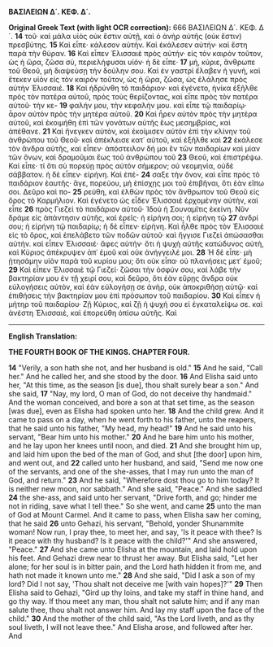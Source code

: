 **ΒΑΣΙΛΕΙΩΝ Δ΄. ΚΕΦ. Δ΄.**

**Original Greek Text (with light OCR correction):**
666 ΒΑΣΙΛΕΙΩΝ Δ´. ΚΕΦ. Δ´.
**14** τοῦ· καὶ μάλα υἱὸς οὐκ ἔστιν αὐτῇ, καὶ ὁ ἀνὴρ αὐτῆς (οὐκ ἔστιν) πρεσβύτης.
**15** Καὶ εἶπε· κάλεσον αὐτήν. Καὶ ἐκάλεσεν αὐτήν· καὶ ἔστη παρὰ τὴν θύραν.
**16** Καὶ εἶπεν Ἐλισσαιὲ πρὸς αὐτήν· εἰς τὸν καιρὸν τοῦτον, ὡς ἡ ὥρα, ζῶσα σὺ, περιελήφυσαι υἱόν· ἡ δὲ εἶπε·
**17** μή, κύριε, ἄνθρωπε τοῦ Θεοῦ, μὴ διαψεύσῃ τὴν δούλην σου. Καὶ ἐν γαστρὶ ἔλαβεν ἡ γυνὴ, καὶ ἔτεκεν υἱὸν εἰς τὸν καιρὸν τοῦτον, ὡς ἡ ὥρα, ζῶσα, ὡς ἐλάλησε πρὸς αὐτὴν Ἐλισσαιέ.
**18** Καὶ ἠδρύνθη τὸ παιδάριον· καὶ ἐγένετο, ἡνίκα ἐξῆλθε πρὸς τὸν πατέρα αὐτοῦ, πρὸς τοὺς θερίζοντας, καὶ εἶπε πρὸς τὸν πατέρα αὐτοῦ· τὴν κε-
**19** φαλήν μου, τὴν κεφαλήν μου. καὶ εἶπε τῷ παιδαρίῳ· ἆρον αὐτὸν πρὸς τὴν μητέρα αὐτοῦ.
**20** Καὶ ἦρεν αὐτὸν πρὸς τὴν μητέρα αὐτοῦ, καὶ ἐκοιμήθη ἐπὶ τῶν γονάτων αὐτῆς ἕως μεσημβρίας, καὶ ἀπέθανε.
**21** Καὶ ἤνεγκεν αὐτὸν, καὶ ἐκοίμισεν αὐτὸν ἐπὶ τὴν κλίνην τοῦ ἀνθρώπου τοῦ Θεοῦ· καὶ ἀπέκλεισε κατ᾽ αὐτοῦ, καὶ ἐξῆλθε καὶ
**22** ἐκάλεσε τὸν ἄνδρα αὐτῆς, καὶ εἶπεν· ἀπόστειλον δή μοι ἓν τῶν παιδαρίων καὶ μίαν τῶν ὄνων, καὶ δραμοῦμαι ἕως τοῦ ἀνθρώπου τοῦ
**23** Θεοῦ, καὶ ἐπιστρέψω. Καὶ εἶπε· τί ὅτι σὺ πορεύῃ πρὸς αὐτὸν σήμερον; οὐ νεομηνία, οὐδὲ σάββατον. ἡ δὲ εἶπεν· εἰρήνη. Καὶ ἐπέ-
**24** σαξε τὴν ὄνον, καὶ εἶπε πρὸς τὸ παιδάριον ἑαυτῆς· ἄγε, πορεύου, μὴ ἐπίσχῃς μοι τοῦ ἐπιβῆναι, ὅτι ἐὰν εἴπω σοι. Δεῦρο καὶ πο-
**25** ρεύθη, καὶ ἐλθὼν πρὸς τὸν ἄνθρωπον τοῦ Θεοῦ εἰς ὄρος τὸ Καρμήλιον. Καὶ ἐγένετο ὡς εἶδεν Ἐλισσαιὲ ἐρχομένην αὐτὴν, καὶ εἶπε
**26** πρὸς Γιεζεὶ τὸ παιδάριον αὐτοῦ· Ἰδοὺ ἡ Σουναμῖτις ἐκείνη. Νῦν δράμε εἰς ἀπάντησιν αὐτῆς, καὶ ἐρεῖς· ἡ εἰρήνη σοι; ἡ εἰρήνη τῷ
**27** ἀνδρί σου; ἡ εἰρήνη τῷ παιδαρίῳ; ἡ δὲ εἶπεν· εἰρήνη. Καὶ ἦλθε πρὸς τὸν Ἐλισσαιὲ εἰς τὸ ὄρος, καὶ ἐπελάβετο τῶν ποδῶν αὐτοῦ· καὶ ἤγγισε Γιεζεὶ ἀπώσασθαι αὐτήν. καὶ εἶπεν Ἐλισσαιέ· ἄφες αὐτήν· ὅτι ἡ ψυχὴ αὐτῆς κατώδυνος αὐτὴ, καὶ Κύριος ἀπέκρυψεν ἀπ᾽ ἐμοῦ καὶ οὐκ ἀνήγγειλέ μοι.
**28** Ἡ δὲ εἶπε· μὴ ᾐτησάμην υἱὸν παρὰ τοῦ κυρίου μου; ὅτι οὐκ εἶπα· οὐ πλανήσεις μετ᾽ ἐμοῦ;
**29** Καὶ εἶπεν Ἐλισσαιὲ τῷ Γιεζεί· ζῶσαι τὴν ὀσφύν σου, καὶ λάβε τὴν βακτηρίαν μου ἐν τῇ χειρί σου, καὶ δεῦρο, ὅτι ἐὰν εὕρῃς ἄνδρα οὐκ εὐλογήσεις αὐτὸν, καὶ ἐὰν εὐλογήσῃ σε ἀνὴρ, οὐκ ἀποκριθήσῃ αὐτῷ· καὶ ἐπιθήσεις τὴν βακτηρίαν μου ἐπὶ πρόσωπον τοῦ παιδαρίου.
**30** Καὶ εἶπεν ἡ μήτηρ τοῦ παιδαρίου· Ζῇ Κύριος, καὶ ζῇ ἡ ψυχή σου εἰ ἐγκαταλείψω σε. καὶ ἀνέστη Ἐλισσαιὲ, καὶ ἐπορεύθη ὀπίσω αὐτῆς. Καὶ

---

**English Translation:**

**THE FOURTH BOOK OF THE KINGS. CHAPTER FOUR.**

**14** "Verily, a son hath she not, and her husband is old."
**15** And he said, "Call her." And he called her, and she stood by the door.
**16** And Elisha said unto her, "At this time, as the season [is due], thou shalt surely bear a son." And she said,
**17** "Nay, my lord, O man of God, do not deceive thy handmaid." And the woman conceived, and bore a son at that set time, as the season [was due], even as Elisha had spoken unto her.
**18** And the child grew. And it came to pass on a day, when he went forth to his father, unto the reapers, that he said unto his father, "My head, my head!"
**19** And he said unto his servant, "Bear him unto his mother."
**20** And he bare him unto his mother, and he lay upon her knees until noon, and died.
**21** And she brought him up, and laid him upon the bed of the man of God, and shut [the door] upon him, and went out, and
**22** called unto her husband, and said, "Send me now one of the servants, and one of the she-asses, that I may run unto the man of God, and return."
**23** And he said, "Wherefore dost thou go to him today? It is neither new moon, nor sabbath." And she said, "Peace." And she saddled
**24** the she-ass, and said unto her servant, "Drive forth, and go; hinder me not in riding, save what I tell thee." So she went, and came
**25** unto the man of God at Mount Carmel. And it came to pass, when Elisha saw her coming, that he said
**26** unto Gehazi, his servant, "Behold, yonder Shunammite woman! Now run, I pray thee, to meet her, and say, 'Is it peace with thee? Is it peace with thy husband? Is it peace with the child?'" And she answered, "Peace."
**27** And she came unto Elisha at the mountain, and laid hold upon his feet. And Gehazi drew near to thrust her away. But Elisha said, "Let her alone; for her soul is in bitter pain, and the Lord hath hidden it from me, and hath not made it known unto me."
**28** And she said, "Did I ask a son of my lord? Did I not say, 'Thou shalt not deceive me [with vain hopes]?'"
**29** Then Elisha said to Gehazi, "Gird up thy loins, and take my staff in thine hand, and go thy way. If thou meet any man, thou shalt not salute him; and if any man salute thee, thou shalt not answer him. And lay my staff upon the face of the child."
**30** And the mother of the child said, "As the Lord liveth, and as thy soul liveth, I will not leave thee." And Elisha arose, and followed after her. And